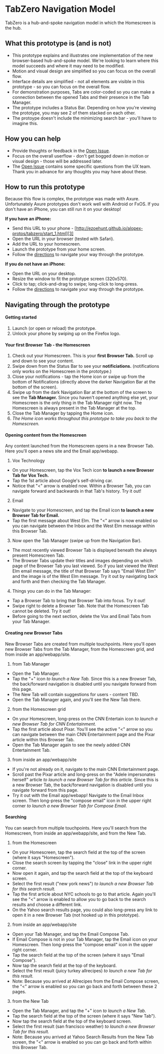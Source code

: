 # TabZero Navigation Model

TabZero is a hub-and-spoke navigation model in which the Homescreen is the hub.


## What this prototype is (and is not)
* This prototype explains and illustrates one implementation of the new browser-based hub-and-spoke model. We're looking to learn where this model succeeds and where it may need to be modified.
* Motion and visual design are simplified so you can focus on the overall flow.
* Interface details are simplified - not all elements are visible in this prototype - so you can focus on the overall flow.
* For demonstration purposes, Tabs are color-coded so you can make a connection between the opened Tabs and their presence in the Tab Manager.
* The prototype includes a Status Bar. Depending on how you're viewing the prototype, you may see 2 of them stacked on each other.
* The protoype doesn't include the minimizing search bar - you'll have to imagine this.


## How you can help
* Provide thoughts or feedback in the [Open Issue][2].
* Focus on the overall userflow - don't get bogged down in motion or visual design - those will be addressed later.
* The [Open Issue][2] contains some specific questions from the UX team. Thank you in advance for any thoughts you may have about these. 


## How to run this prototype
Because this flow is complex, the prototype was made with Axure. Unfortunately Axure prototypes don't work well with Android or FxOS. If you don't have an iPhone, you can still run it on your desktop!

**If you have an iPhone:**
  * Send this URL to your phone - [http://ezoehunt.github.io/alopex-protos/tabzero/start_1.html][3]
  * Open the URL in your browser (tested with Safari).
  * Add the URL to your homescreen.
  * Launch the prototype from your home screen.
  * Follow the <a href="#directions">directions</a> to navigate your way through the prototype.

**If you do not have an iPhone:** 
  * Open the URL on your desktop.
  * Resize the window to fit the prototype screen (320x570).
  * Click to tap; click-and-drag to swipe; long-click to long-press.
  * Follow the <a href="#directions">directions</a> to navigate your way through the prototype. 


## <a name="directions"></a>Navigating through the prototype

#### Getting started
1. Launch (or open or reload) the prototype.
2. Unlock your phone by swiping up on the Firefox logo.


#### Your first Browser Tab - the Homescreen
1. Check out your Homescreen. This is your **first Browser Tab.** Scroll up and down to see your content.
2. Swipe down from the Status Bar to see your **notificiations.** (notifications only works on the Homescreen in the prototype.)
3. Close your notifications - tap the Home icon or swipe up from the bottom of Notifications (directly above the darker Navigation Bar at the bottom of the screen).
4. Swipe up from the dark Navigation Bar at the bottom of the screen to see the **Tab Manager.** Since you haven't opened anything else yet, your Homescreen is the only thing in the Tab Manager right now. The Homescreen is always present in the Tab Manager at the top. 
5. Close the Tab Manager by tapping the Home icon.
6. *The Home icon works throughout this prototype to take you back to the Homescreen.*


#### Opening content from the Homescreen

Any content launched from the Homescreen opens in a new Browser Tab. Here you'll open a news site and the Email app/webapp.

1. Vox Technology

  * On your Homescreen, tap the Vox Tech icon **to launch a new Browser Tab for Vox Tech.**
  * Tap the 1st article about Google's self-driving car. 
  * Notice that "<" arrow is enabled now. Within a Browser Tab, you can navigate forward and backwards in that Tab's history. Try it out!

2. Email

  * Navigate to your Homescreen, and tap the Email icon **to launch a new Browser Tab for Email.**
  * Tap the first message about West Elm. The "<" arrow is now enabled so you can navigate between the Inbox and the West Elm message within this Browser Tab.

3. Now open the Tab Manager (swipe up from the Navigation Bar). 

  * The most recently viewed Browser Tab is displayed beneath the always present Homescreen Tab.
  * The Browser Tabs update their titles and images depending on which page of the Browser Tab you last viewed. So if you last viewed the West Elm email message, the title of that Browser Tab says "Email West Elm" and the image is of the West Elm message. Try it out by navigating back and forth and then checking the Tab Manager.

4. Things you can do in the Tab Manager:
  
  * Tap a Browser Tab to bring that Browser Tab into focus. Try it out!
  * Swipe right to delete a Browser Tab. Note that the Homescreen Tab cannot be deleted. Try it out!
  * Before going to the next section, delete the Vox and Email Tabs from your Tab Manager.


#### Creating new Browser Tabs

New Browser Tabs are created from multiple touchpoints. Here you'll open new Browser Tabs from the Tab Manager, from the Homescreen grid, and from inside an app/webapp/site.

1. from Tab Manager
  * Open the Tab Manager. 
  * Tap the "+" icon *to launch a New Tab.* Since this is a new Browser Tab, the back/forward navigation is disabled until you navigate forward from this page.
  * The New Tab will contain suggestions for users - content TBD.
  * Open the Tab Manager again, and you'll see the New Tab there.
2. from the Homescreen grid
  * On your Homescreen, long-press on the CNN Entertain icon *to launch a new Browser Tab for CNN Entertainment.*
  * Tap the first article about Pixar. You'll see the active "<" arrow so you can navigate between the main CNN Entertainment page and the Pixar article within this Browser Tab.
  * Open the Tab Manager again to see the newly added CNN Entertainment Tab.
3. from inside an app/webapp/site
  * If you're not already on it, navigate to the main CNN Entertainment page.
  * Scroll past the Pixar article and long-press on the "Adele impersonates herself" article *to launch a new Browser Tab for this article.* Since this is a new Browser Tab, the back/forward navigation is disabled until you navigate forward from this page.
  * Try it out with the Email app/webapp! Navigate to the Email Inbox screen. Then long-press the "compose email" icon in the upper right corner *to launch a new Browser Tab for Compose Email.* 


#### Searching

You can search from multiple touchpoints. Here you'll search from the Homescreen, from inside an app/webapp/site, and from the New Tab.

1. from the Homescreen
  * On your Homescreen, tap the search field at the top of the screen (where it says "Homescreen").
  * Close the search screen by tapping the "close" link in the upper right corner.
  *  Now open it again, and tap the search field at the top of the keyboard screen. 
  * Select the first result ("new york news") *to launch a new Browser Tab for this search result.*
  * Tap the first article about NYC schools to go to that article. Again you'll see the "<" arrow is enabled to allow you to go back to the search results and choose a different link. 
  * On the Yahoo search results page, you could also long-press any link to open it in a new Browser Tab (not hooked up in this prototype).
2. from inside an app/webapp/site
  * Open your Tab Manager, and tap the Email Compose Tab.
  * If Email Compose is not in your Tab Manager, tap the Email icon on your Homescreen. Then long-press the "compose email" icon in the upper right corner.
  * Tap the search field at the top of the screen (where it says "Email Compose").
  * Now tap the search field at the top of the keyboard.
  * Select the first result (juicy turkey allrecipes) *to launch a new Tab for this result.*
  * Note: Because you arrived at Allrecipes from the Email Compose screen, the "<" arrow is enabled so you can go back and forth between these 2 pages.
3. from the New Tab
  * Open the Tab Manager, and tap the "+" icon *to launch a New Tab.*
  * Tap the search field at the top of the screen (where it says "New Tab").
  * Now tap the search field at the top of the keyboard screen.
  * Select the first result (san francisco weather) *to launch a new Browser Tab for this result.*
  * Note: Because you arrived at Yahoo Search Results from the New Tab screen, the "<" arrow is enabled so you can go back and forth within this Browser Tab.



[2]: linkgoeshere
[3]: http://ezoehunt.github.io/alopex-protos/tabzero/start_1.html
